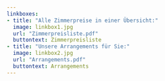 ```yaml
---
linkboxes:
- title: "Alle Zimmerpreise in einer Übersicht:"
  image: linkbox1.jpg
  url: "Zimmerpreisliste.pdf"
  buttontext: Zimmerpreisliste
- title: "Unsere Arrangements für Sie:"
  image: linkbox2.jpg
  url: "Arrangements.pdf"
  buttontext: Arrangements
---
```

